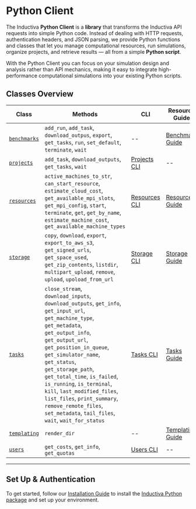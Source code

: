 # Python Client

The Inductiva **Python Client** is a **library** that transforms the Inductiva API requests into simple Python code. Instead of dealing with HTTP requests, authentication headers, and JSON parsing, we provide Python functions and classes that let you manage computational resources, run simulations, organize projects, and retrieve results — all from a simple **Python script**.

With the Python Client you can focus on your simulation design and analysis rather than API mechanics, making it easy to integrate high-performance computational simulations into your existing Python scripts.

## Classes Overview

| Class        | Methods                                 | CLI                                             | Resource Guide                                                   |
|----------------------|---------------------------------------------|-----------------------------------------------------------|------------------------------------------------------------------|
| [`benchmarks`](inductiva.benchmarks)               | `add_run`, `add_task`, `download_outpus`, `export`, `get_tasks`, `run`, `set_default`, `terminate`, `wait`                           | --                              | [Benchmark Guide](../../scale-up/benchmark/index.md)        |
| [`projects`](inductiva.projects)               | `add_task`, `download_outputs`, `get_tasks`, `wait`                           | [Projects CLI](../cli/projects.md)                              | --        |
| [`resources`](inductiva.resources)              | `active_machines_to_str`, `can_start_resource`, `estimate_cloud_cost`, `get_available_mpi_slots`, `get_mpi_config`, `start`, `terminate`, `get`, `get_by_name`, `estimate_machine_cost`, `get_available_machine_types`        | [Resources CLI](../cli/resources.md)                              | [Resources Guide](../../how-it-works/machines/index.md)                |
| [`storage`](inductiva.storage)            | `copy`, `download`, `export`, `export_to_aws_s3`, `get_signed_urls`, `get_space_used`, `get_zip_contents`, `listdir`, `multipart_upload`, `remove`, `upload`, `upoload_from_url`                | [Storage CLI](../cli/storage.md)                          | [Storage Guide](../../how-it-works/cloud-storage/index.md)            |
| [`tasks`](inductiva.tasks)          | `close_stream`, `download_inputs`, `download_outputs`, `get_info`, `get_input_url`, `get_machine_type`, `get_metadata`, `get_output_info`, `get_output_url`, `get_position_in_queue`, `get_simulator_name`, `get_status`, `get_storage_path`, `get_total_time`, `is_failed`, `is_running`, `is_terminal`, `kill`, `last_modified_files`, `list_files`, `print_summary`, `remove_remote_files`, `set_metadata`, `tail_files`, `wait`, `wait_for_status`      | [Tasks CLI](../cli/tasks.md)                      | [Tasks Guide](../../how-it-works/tasks/index.md)          |
| [`templating`](inductiva.templating)               | `render_dir`              | --      | [Templating Guide](https://inductiva.ai/guides/scale-up/parallel-simulations/templating)  |
| [`users`](inductiva.users)         | `get_costs`, `get_info`, `get_quotas`                  | [Users CLI](../cli/user.md)  | -- |

---

## Set Up & Authentication

To get started, follow our [Installation Guide](https://inductiva.ai/guides/how-it-works/get-started/install-guide) to install the [Inductiva Python package](https://pypi.org/project/inductiva/) and set up your environment.